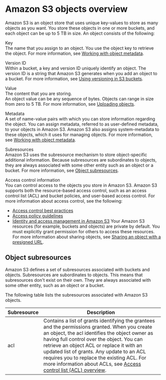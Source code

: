 # Amazon S3 objects overview<a name="UsingObjects"></a>

Amazon S3 is an object store that uses unique key\-values to store as many objects as you want\. You store these objects in one or more buckets, and each object can be up to 5 TB in size\. An object consists of the following:

Key  
The name that you assign to an object\. You use the object key to retrieve the object\. For more information, see [Working with object metadata](UsingMetadata.md)\.

Version ID  
 Within a bucket, a key and version ID uniquely identify an object\. The version ID is a string that Amazon S3 generates when you add an object to a bucket\. For more information, see [Using versioning in S3 buckets](Versioning.md)\.

Value  
 The content that you are storing\.  
An object value can be any sequence of bytes\. Objects can range in size from zero to 5 TB\. For more information, see [Uploading objects](upload-objects.md)\.

Metadata  
A set of name\-value pairs with which you can store information regarding the object\. You can assign metadata, referred to as user\-defined metadata, to your objects in Amazon S3\. Amazon S3 also assigns system\-metadata to these objects, which it uses for managing objects\. For more information, see [Working with object metadata](UsingMetadata.md)\.

Subresources  
Amazon S3 uses the subresource mechanism to store object\-specific additional information\. Because subresources are subordinates to objects, they are always associated with some other entity such as an object or a bucket\. For more information, see [Object subresources](#ObjectAndSubResource)\.

Access control information  
You can control access to the objects you store in Amazon S3\. Amazon S3 supports both the resource\-based access control, such as an access control list \(ACL\) and bucket policies, and user\-based access control\. For more information about access control, see the following:  
+ [Access control best practices](access-control-best-practices.md)
+ [Access policy guidelines](access-policy-alternatives-guidelines.md)
+ [Identity and access management in Amazon S3](s3-access-control.md)
Your Amazon S3 resources \(for example, buckets and objects\) are private by default\. You must explicitly grant permission for others to access these resources\. For more information about sharing objects, see [Sharing an object with a presigned URL](ShareObjectPreSignedURL.md)\.

## Object subresources<a name="ObjectAndSubResource"></a>

Amazon S3 defines a set of subresources associated with buckets and objects\. Subresources are subordinates to objects\. This means that subresources don't exist on their own\. They are always associated with some other entity, such as an object or a bucket\. 

 The following table lists the subresources associated with Amazon S3 objects\.


| Subresource | Description | 
| --- | --- | 
| acl | Contains a list of grants identifying the grantees and the permissions granted\. When you create an object, the acl identifies the object owner as having full control over the object\. You can retrieve an object ACL or replace it with an updated list of grants\. Any update to an ACL requires you to replace the existing ACL\. For more information about ACLs, see [Access control list \(ACL\) overview](acl-overview.md)\. | 